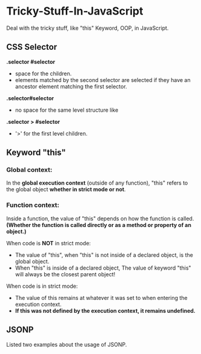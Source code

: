 # Tricky-Stuff-In-JavaScript
Deal with the tricky stuff, like "this" Keyword, OOP, in JavaScript.  
  
## CSS Selector ## 
<strong>.selector #selector</strong>
<ul>
  <li>space for the children.  </li>
  <li>elements matched by the second selector are selected if they have an ancestor element matching the first selector.</li>
</ul>  
<strong>.selector#selector</strong>
<ul>
  <li>no space for the same level structure like <div id="selector" class="selector"/></li>
</ul>
<strong>.selector > #selector</strong>
<ul>
  <li>'>' for the first level children.</li>
</ul>  

## Keyword "this" ## 
### Global context: ###
<p>In the <b>global execution context</b> (outside of any function), "this" refers to the global object <b>whether in strict mode or not</b>.</p>

### Function context: ###

<p>Inside a function, the value of "this" depends on how the function is called. <b>(Whether the function is called directly or as a method or property of an object.)</b></p>
<div>When code is <b>NOT</b> in strict mode:</div>
<ul>
  <li>The value of "this", when "this" is not inside of a declared object, is the global object.</li>
  <li>When "this" is inside of a declared object, The value of keyword "this" will always be the closest parent object!</li>
</ul>
<div>When code is in strict mode:</div>
<ul>
  <li>The value of this remains at whatever it was set to when entering the execution context.</li>
  <li><b>If this was not defined by the execution context, it remains undefined.</b></li>
</ul>
  
## JSONP ##
Listed two examples about the usage of JSONP.  
